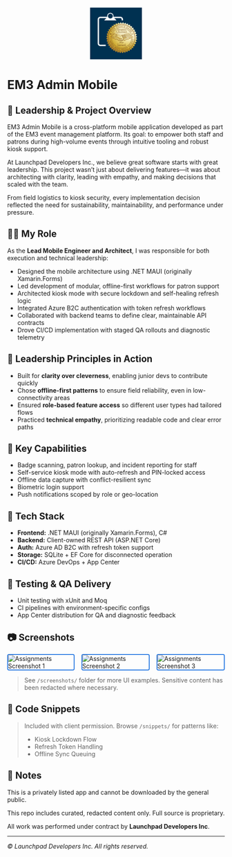 <p align="center">
  <img src="./screenshots/app-icon.png" alt="App Icon" width="120" />
</p>

# EM3 Admin Mobile

## 🔹 Leadership & Project Overview

EM3 Admin Mobile is a cross-platform mobile application developed as part of the EM3 event management platform. Its goal: to empower both staff and patrons during high-volume events through intuitive tooling and robust kiosk support.

At Launchpad Developers Inc., we believe great software starts with great leadership. This project wasn’t just about delivering features—it was about architecting with clarity, leading with empathy, and making decisions that scaled with the team.

From field logistics to kiosk security, every implementation decision reflected the need for sustainability, maintainability, and performance under pressure.

## 🧑‍💼 My Role

As the **Lead Mobile Engineer and Architect**, I was responsible for both execution and technical leadership:

- Designed the mobile architecture using .NET MAUI (originally Xamarin.Forms)
- Led development of modular, offline-first workflows for patron support
- Architected kiosk mode with secure lockdown and self-healing refresh logic
- Integrated Azure B2C authentication with token refresh workflows
- Collaborated with backend teams to define clear, maintainable API contracts
- Drove CI/CD implementation with staged QA rollouts and diagnostic telemetry

## 🧭 Leadership Principles in Action

- Built for **clarity over cleverness**, enabling junior devs to contribute quickly
- Chose **offline-first patterns** to ensure field reliability, even in low-connectivity areas
- Ensured **role-based feature access** so different user types had tailored flows
- Practiced **technical empathy**, prioritizing readable code and clear error paths

## 🚀 Key Capabilities

- Badge scanning, patron lookup, and incident reporting for staff
- Self-service kiosk mode with auto-refresh and PIN-locked access
- Offline data capture with conflict-resilient sync
- Biometric login support
- Push notifications scoped by role or geo-location

## 🧰 Tech Stack

- **Frontend:** .NET MAUI (originally Xamarin.Forms), C#
- **Backend:** Client-owned REST API (ASP.NET Core)
- **Auth:** Azure AD B2C with refresh token support
- **Storage:** SQLite + EF Core for disconnected operation
- **CI/CD:** Azure DevOps + App Center

## 🧪 Testing & QA Delivery

- Unit testing with xUnit and Moq
- CI pipelines with environment-specific configs
- App Center distribution for QA and diagnostic feedback

## 📷 Screenshots

<div style="display: flex; gap: 1rem;">
  <img src="screenshot1.png" alt="Assignments Screenshot 1" style="border: 2px solid #2A7AE2; border-radius: 4px;">
  <img src="screenshot2.png" alt="Assignments Screenshot 2" style="border: 2px solid #2A7AE2; border-radius: 4px;">
  <img src="screenshot3.png" alt="Assignments Screenshot 3" style="border: 2px solid #2A7AE2; border-radius: 4px;">
</div>

> See `/screenshots/` folder for more UI examples. Sensitive content has been redacted where necessary.

## 📄 Code Snippets

> Included with client permission. Browse `/snippets/` for patterns like:
> - Kiosk Lockdown Flow
> - Refresh Token Handling
> - Offline Sync Queuing

## 🔐 Notes

This is a privately listed app and cannot be downloaded by the general public.

This repo includes curated, redacted content only. Full source is proprietary.

All work was performed under contract by **Launchpad Developers Inc**.

---

_© Launchpad Developers Inc. All rights reserved._

